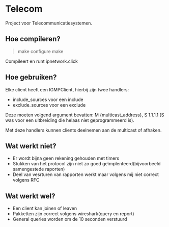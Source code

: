 # Telecom
Project voor Telecommunicatiesystemen.

## Hoe compileren?
> make configure
> make

Compileert en runt ipnetwork.click

## Hoe gebruiken?
Elke client heeft een IGMPClient, hierbij zijn twee handlers:
- include_sources voor een include
- exclude_sources voor een exclude

Deze moeten volgend argument bevatten: M {multicast_address}, S 1.1.1.1
(S was voor een uitbreiding die helaas niet geprogrammeerd is).

Met deze handlers kunnen clients deelnemen aan de multicast of afhaken.

## Wat werkt niet?
- Er wordt bijna geen rekening gehouden met timers
- Stukken van het protocol zijn niet zo goed geïmplenteerd(bijvoorbeeld samengestede raporten)
- Deel van vesrturen van rapporten werkt maar volgens mij niet correct volgens RFC

## Wat werkt wel?
- Een client kan joinen of leaven
- Pakketten zijn correct volgens wireshark(query en report)
- General queries worden om de 10 seconden verstuurd
